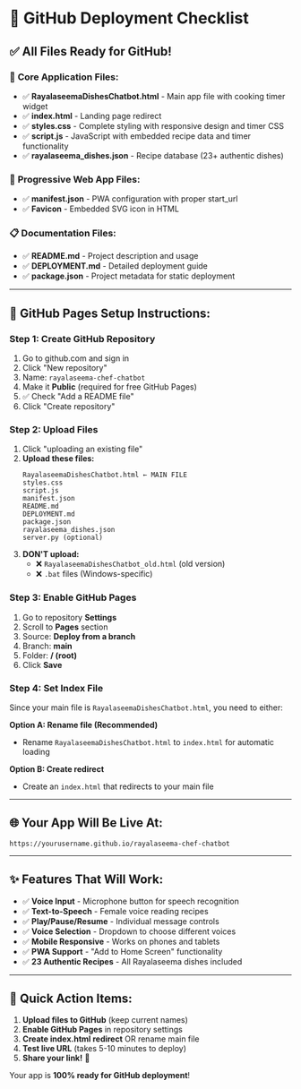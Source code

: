 # 🚀 GitHub Deployment Checklist

## ✅ **All Files Ready for GitHub!**

### 📁 **Core Application Files:**
- ✅ **RayalaseemaDishesChatbot.html** - Main app file with cooking timer widget
- ✅ **index.html** - Landing page redirect
- ✅ **styles.css** - Complete styling with responsive design and timer CSS
- ✅ **script.js** - JavaScript with embedded recipe data and timer functionality
- ✅ **rayalaseema_dishes.json** - Recipe database (23+ authentic dishes)

### 📱 **Progressive Web App Files:**
- ✅ **manifest.json** - PWA configuration with proper start_url
- ✅ **Favicon** - Embedded SVG icon in HTML

### 📋 **Documentation Files:**
- ✅ **README.md** - Project description and usage
- ✅ **DEPLOYMENT.md** - Detailed deployment guide
- ✅ **package.json** - Project metadata for static deployment

---

## 🎯 **GitHub Pages Setup Instructions:**

### **Step 1: Create GitHub Repository**
1. Go to github.com and sign in
2. Click "New repository" 
3. Name: `rayalaseema-chef-chatbot`
4. Make it **Public** (required for free GitHub Pages)
5. ✅ Check "Add a README file"
6. Click "Create repository"

### **Step 2: Upload Files**
1. Click "uploading an existing file"
2. **Upload these files:**
   ```
   RayalaseemaDishesChatbot.html ← MAIN FILE
   styles.css
   script.js
   manifest.json
   README.md
   DEPLOYMENT.md
   package.json
   rayalaseema_dishes.json
   server.py (optional)
   ```
3. **DON'T upload:**
   - ❌ `RayalaseemaDishesChatbot_old.html` (old version)
   - ❌ `.bat` files (Windows-specific)

### **Step 3: Enable GitHub Pages**
1. Go to repository **Settings**
2. Scroll to **Pages** section
3. Source: **Deploy from a branch**
4. Branch: **main**
5. Folder: **/ (root)**
6. Click **Save**

### **Step 4: Set Index File**
Since your main file is `RayalaseemaDishesChatbot.html`, you need to either:

**Option A: Rename file (Recommended)**
- Rename `RayalaseemaDishesChatbot.html` to `index.html` for automatic loading

**Option B: Create redirect**
- Create an `index.html` that redirects to your main file

---

## 🌐 **Your App Will Be Live At:**
`https://yourusername.github.io/rayalaseema-chef-chatbot`

---

## ✨ **Features That Will Work:**
- ✅ **Voice Input** - Microphone button for speech recognition
- ✅ **Text-to-Speech** - Female voice reading recipes
- ✅ **Play/Pause/Resume** - Individual message controls
- ✅ **Voice Selection** - Dropdown to choose different voices
- ✅ **Mobile Responsive** - Works on phones and tablets
- ✅ **PWA Support** - "Add to Home Screen" functionality
- ✅ **23 Authentic Recipes** - All Rayalaseema dishes included

---

## 📝 **Quick Action Items:**

1. **Upload files to GitHub** (keep current names)
2. **Enable GitHub Pages** in repository settings
3. **Create index.html redirect** OR rename main file
4. **Test live URL** (takes 5-10 minutes to deploy)
5. **Share your link!** 🎉

Your app is **100% ready for GitHub deployment**!
